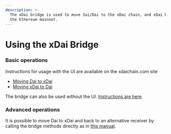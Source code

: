 ```yaml
---
description: >-
  The xDai bridge is used to move Sai/Dai to the xDai chain, and xDai back to
  the Ethereum mainnet.
---
```


# Using the xDai Bridge

### Basic operations

Instructions for usage with the UI are available on the xdaichain.com site

* [Moving Dai to xDai](https://www.xdaichain.com/for-users/converting-xdai-via-bridge/moving-dai-to-xdai)
* [Moving xDai to Dai](https://www.xdaichain.com/for-users/converting-xdai-via-bridge/moving-xdai-to-dai)

The bridge can also be used without the UI. [Instructions are here](how-to-use-xdai-bridge-without-ui.md).

### Advanced operations

It is possible to move Dai to xDai and back to an alternative receiver by calling the bridge methods directly as in [this manual](https://docs.tokenbridge.net/xdai-bridge/using-the-xdai-bridge/alternative-receiver-for-the-xdai-bridge).


